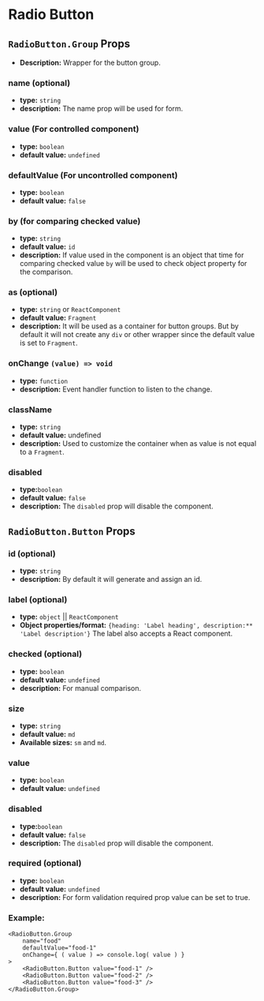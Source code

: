 # Radio Button

## `RadioButton.Group` Props
- **Description:** Wrapper for the button group.  

### name (optional)
- **type:** `string`
- **description:** The name prop will be used for form.

### value (For controlled component)
- **type:** `boolean`
- **default value:** `undefined`

### defaultValue (For uncontrolled component)
- **type:** `boolean`
- **default value:** `false`

### by (for comparing checked value)
- **type:** `string`
- **default value:** `id`
- **description:** If value used in the component is an object that time for comparing checked value `by` will be used to check object property for the comparison.

### as (optional)
- **type:** `string` or `ReactComponent`
- **default value:** `Fragment`
- **description:** It will be used as a container for button groups. But by default it will not create any `div` or other wrapper since the default value is set to `Fragment`.

###	onChange `(value) => void`
- **type:** `function`
- **description:** Event handler function to listen to the change. 

### className
- **type:** `string`
- **default value:** undefined
- **description:** Used to customize the container when as value is not equal to a `Fragment`.

### disabled
- **type:**`boolean`
- **default value:** `false`
- **description:** The `disabled` prop will disable the component.

## `RadioButton.Button` Props

### id (optional)
- **type:** `string`
- **description:** By default it will generate and assign an id.

### label (optional)
- **type:** `object` || `ReactComponent`
- **Object properties/format:** `{heading: 'Label heading', description:** 'Label description'}`
The label also accepts a React component.

### checked (optional)
- **type:** `boolean`
- **default value:** `undefined`
- **description:** For manual comparison.

### size
- **type:** `string`
- **default value:** `md`
- **Available sizes:** `sm` and `md`.

### value
- **type:** `boolean`
- **default value:** `undefined`

### disabled
- **type:**`boolean`
- **default value:** `false`
- **description:** The `disabled` prop will disable the component.

### required (optional)
- **type:** `boolean`
- **default value:** `undefined`
- **description:** For form validation required prop value can be set to true.

### Example:

```
<RadioButton.Group
    name="food"
    defaultValue="food-1"
    onChange={ ( value ) => console.log( value ) }
>
    <RadioButton.Button value="food-1" />
    <RadioButton.Button value="food-2" />
    <RadioButton.Button value="food-3" />
</RadioButton.Group>
```